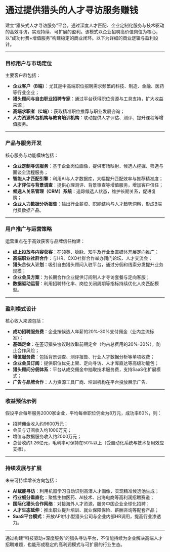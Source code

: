 # 通过提供猎头的人才寻访服务赚钱

建立“猎头式人才寻访服务”平台，通过深度人才匹配、企业定制化服务与技术驱动的高效寻访，实现持续、可扩展的盈利。该模式以企业招聘高价值岗位为核心，以“成功付费+增值服务”构建稳定的商业闭环。以下为详细的商业逻辑与盈利设计。

***

### 目标用户与市场定位  
主要客户群包括：  
* **企业客户（B端）**：尤其是中高端职位招聘需求频繁的科技、制造、金融、医药等行业企业；
* **猎头顾问与自由职业招聘专家**：通过平台获得职位资源与工具支持，扩大收益来源；  
* **高端求职者（C端）**：获取精准职位推荐与职业发展咨询；  
* **人力资源外包机构与教育培训机构**：联动提供人才评估、测评、提升课程等增值服务。

***

### 产品与服务开发  
核心服务与功能模块包括：  
* **企业定制寻访服务**：基于企业岗位画像，提供市场映射、候选人挖掘、筛选与面谈全流程服务；
* **智能人才匹配引擎**：利用AI与人才数据库，大幅提升匹配效率与推荐精准度；  
* **人才评估与背景调查**：提供心理测评、背景审查等增值服务，增加客户信任；  
* **候选人关系管理（CRM）系统**：追踪候选人状态，维护长期关系，促进复购；  
* **企业人力数据分析报告**：输出行业薪资、职能结构与人才趋势洞察，形成B端付费数据产品。

***

### 用户推广与运营策略  
运营重点在于高效获客与品牌信任构建：  
* **线上投放与内容获客**：在领英、脉脉、知乎及行业垂直媒体开展定向推广；  
* **高端职业社群合作**：与HR、CXO社群合作举办闭门论坛、人才交流会；  
* **猎头合伙人计划**：吸引自由猎头顾问入驻平台，通过分佣和线索分发提升业务规模；  
* **企业会员方案**：为长期合作企业提供订阅制人才寻访套餐与定向客服；  
* **数据驱动运营**：利用招聘转化率、岗位关闭周期等指标持续优化人岗匹配模型。

***

### 盈利模式设计  
核心收入来源包括：  
* **成功招聘服务费**：企业按候选人年薪的20%-30%支付佣金（业内主流标准）；
* **基础定金**：在签订猎头协议时收取前期定金（约占总费用的20%-30%），防止合作风险；  
* **增值服务费**：包括背景调查、测评报告、行业人才数据分析等单项收费；  
* **企业会员订阅**：提供职位优先上架、定向寻访、人才库直达等高级功能包；  
* **猎头顾问分佣体系**：平台从成交佣金中抽取技术服务费，支持SaaS化扩展模式；  
* **广告与品牌合作**：人力资源工具厂商、培训机构在平台投放展示广告.

***

### 收益预估示例  
假设平台每年服务2000家企业，平均每单职位佣金为8万元，成功率60%，则：  
* 招聘佣金收入约9600万元；  
* 会员与订阅收入约1000万元；  
* 增值与数据服务收入约2000万元；  
* 总营收约1.26亿元，毛利率可保持在50%以上（受自动化系统与技术复用效应支撑）。

***

### 持续发展与扩展  
未来可持续增长方向包括：  
* **AI赋能寻访**：利用机器学习自动识别高潜人才画像，实现精准候选池生成；  
* **行业细分垂直化**：聚焦生物医药、AI技术、出海电商等高利润招聘赛道；  
* **国际化猎头合作网络**：对接海外人才资源，服务中国企业全球化招聘；  
* **人才生态延伸**：推出职业提升培训、就业保障保险、薪酬咨询等配套产品；  
* **SaaS平台模式**：开放API供小型猎头公司与企业内部HR调用，提高行业渗透力。

***

通过构建“科技驱动+深度服务”的猎头寻访平台，不仅能持续为企业解决高端人才招聘难题，也能形成稳定的高利润模式与可扩展的行业生态。
